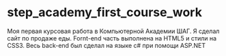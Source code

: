 # step_academy_first_course_work
Моя первая курсовая работа в Компьютерной Академии ШАГ. Я сделал сайт по продаже еды. Fornt-end часть выполнена на HTML5 и стили на CSS3. Весь back-end был сделал на языке c# при помощи ASP.NET
